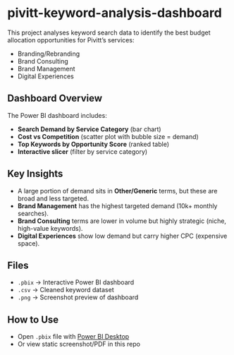 # pivitt-keyword-analysis-dashboard

This project analyses keyword search data to identify the best budget allocation opportunities for Pivitt’s services:
- Branding/Rebranding
- Brand Consulting
- Brand Management
- Digital Experiences

## Dashboard Overview
The Power BI dashboard includes:
- **Search Demand by Service Category** (bar chart)
- **Cost vs Competition** (scatter plot with bubble size = demand)
- **Top Keywords by Opportunity Score** (ranked table)
- **Interactive slicer** (filter by service category)

## Key Insights
- A large portion of demand sits in **Other/Generic** terms, but these are broad and less targeted.
- **Brand Management** has the highest targeted demand (10k+ monthly searches).
- **Brand Consulting** terms are lower in volume but highly strategic (niche, high-value keywords).
- **Digital Experiences** show low demand but carry higher CPC (expensive space).

## Files
- `.pbix` → Interactive Power BI dashboard
- `.csv` → Cleaned keyword dataset
- `.png` → Screenshot preview of dashboard

## How to Use
- Open `.pbix` file with [Power BI Desktop](https://powerbi.microsoft.com/desktop/)
- Or view static screenshot/PDF in this repo
